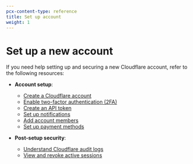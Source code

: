 ```yaml
---
pcx-content-type: reference
title: Set up account
weight: 1
---
```


# Set up a new account

If you need help setting up and securing a new Cloudflare account, refer to the following resources:

- **Account setup**:

  - [Create a Cloudflare account](https://support.cloudflare.com/hc/articles/201720164#6NswogCXqM6TSaxqEf5Bz4)
  - [Enable two-factor authentication (2FA)](https://support.cloudflare.com/hc/articles/200167906)
  - [Create an API token](/api/tokens/create/)
  - [Set up notifications](/fundamentals/notifications/)
  - [Add account members](https://support.cloudflare.com/hc/articles/200167946)
  - [Set up payment methods](https://support.cloudflare.com/hc/articles/4402711553165)

- **Post-setup security**:
  - [Understand Cloudflare audit logs](https://support.cloudflare.com/hc/articles/115002833612)
  - [View and revoke active sessions](https://support.cloudflare.com/hc/articles/360033455752)

